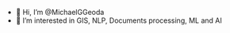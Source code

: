 - 👋 Hi, I’m @MichaelGGeoda
- 👀 I’m interested in GIS, NLP, Documents processing, ML and AI

<!---
MichaelGGeoda/MichaelGGeoda is a ✨ special ✨ repository because its `README.md` (this file) appears on your GitHub profile.
You can click the Preview link to take a look at your changes.
--->
